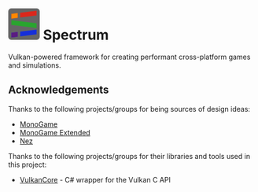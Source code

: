 # ![logo](Resources/Logo/Thumbnail.png) Spectrum

Vulkan-powered framework for creating performant cross-platform games and simulations.


## Acknowledgements

Thanks to the following projects/groups for being sources of design ideas:
* [MonoGame](http://www.monogame.net/)
* [MonoGame Extended](https://github.com/craftworkgames/MonoGame.Extended)
* [Nez](https://github.com/prime31/Nez)

Thanks to the following projects/groups for their libraries and tools used in this project:
* [VulkanCore](https://github.com/discosultan/VulkanCore) - C# wrapper for the Vulkan C API